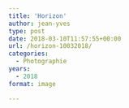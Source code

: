 ```yaml
---
title: 'Horizon'
author: jean-yves
type: post
date: 2018-03-10T11:57:55+00:00
url: /horizon-10032018/
categories:
  - Photographie
years:
  - 2018
format: image

---
```

